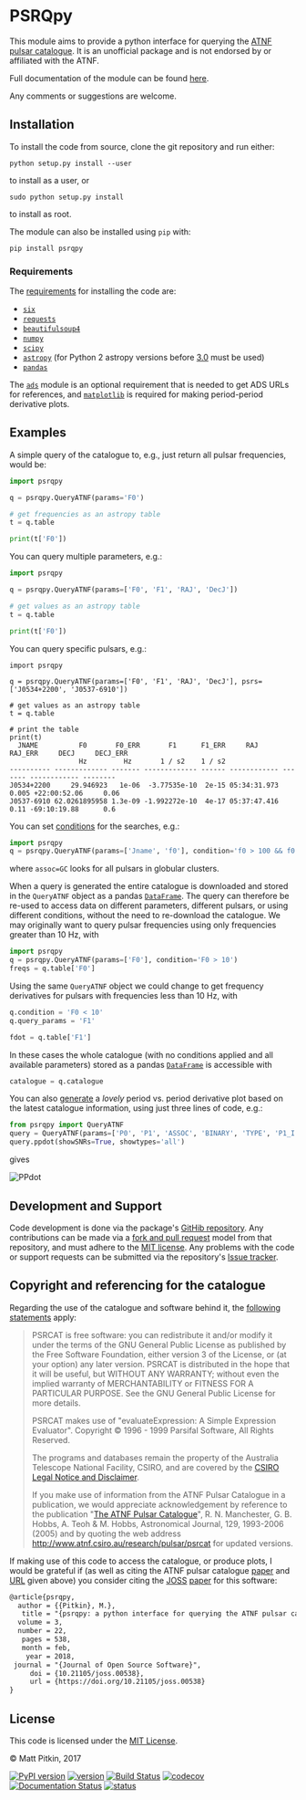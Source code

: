 # PSRQpy

This module aims to provide a python interface for querying the [ATNF pulsar catalogue](http://www.atnf.csiro.au/people/pulsar/psrcat/). It is an unofficial
package and is not endorsed by or affiliated with the ATNF.

Full documentation of the module can be found [here](http://psrqpy.readthedocs.io/).

Any comments or suggestions are welcome.

## Installation

To install the code from source, clone the git repository and run either:

```
python setup.py install --user
```

to install as a user, or

```
sudo python setup.py install
```

to install as root.

The module can also be installed using `pip` with:

```
pip install psrqpy
```

### Requirements

The [requirements](requirements.txt) for installing the code are:

 * [`six`](https://six.readthedocs.io/)
 * [`requests`](http://docs.python-requests.org/en/master/)
 * [`beautifulsoup4`](https://www.crummy.com/software/BeautifulSoup/bs4/doc/)
 * [`numpy`](http://www.numpy.org/)
 * [`scipy`](https://www.scipy.org/)
 * [`astropy`](http://www.astropy.org/) (for Python 2 astropy versions before [3.0](http://docs.astropy.org/en/latest/whatsnew/3.0.html#whatsnew-3-0-python3) must be used)
 * [`pandas`](https://pandas.pydata.org/)

The [`ads`](https://ads.readthedocs.io/en/latest/) module is an optional requirement that is needed to get ADS URLs for references,
and [`matplotlib`](https://matplotlib.org/) is required for making period-period derivative plots.

## Examples

A simple query of the catalogue to, e.g., just return all pulsar frequencies, would be:

```python
import psrqpy

q = psrqpy.QueryATNF(params='F0')

# get frequencies as an astropy table
t = q.table

print(t['F0'])
```

You can query multiple parameters, e.g.:

```python
import psrqpy

q = psrqpy.QueryATNF(params=['F0', 'F1', 'RAJ', 'DecJ'])

# get values as an astropy table
t = q.table

print(t['F0'])
```

You can query specific pulsars, e.g.:

```
import psrqpy

q = psrqpy.QueryATNF(params=['F0', 'F1', 'RAJ', 'DecJ'], psrs=['J0534+2200', 'J0537-6910'])

# get values as an astropy table
t = q.table

# print the table
print(t)
  JNAME          F0       F0_ERR       F1      F1_ERR     RAJ      RAJ_ERR     DECJ     DECJ_ERR
                 Hz         Hz       1 / s2    1 / s2                                           
---------- ------------- ------- ------------- ------ ------------ ------- ------------ --------
J0534+2200     29.946923   1e-06  -3.77535e-10  2e-15 05:34:31.973   0.005 +22:00:52.06     0.06
J0537-6910 62.0261895958 1.3e-09 -1.992272e-10  4e-17 05:37:47.416    0.11 -69:10:19.88      0.6
```

You can set [conditions](http://www.atnf.csiro.au/research/pulsar/psrcat/psrcat_help.html?type=normal#condition) for the searches,
e.g.:

```python
import psrqpy
q = psrqpy.QueryATNF(params=['Jname', 'f0'], condition='f0 > 100 && f0 < 200', assoc='GC')
```

where `assoc=GC` looks for all pulsars in globular clusters.

When a query is generated the entire catalogue is downloaded and stored in the `QueryATNF` object as
a pandas [`DataFrame`](https://pandas.pydata.org/pandas-docs/stable/generated/pandas.DataFrame.html).
The query can therefore be re-used to access data on different parameters, different pulsars, or
using different conditions, without the need to re-download the catalogue. We may originally want
to query pulsar frequencies using only frequencies greater than 10 Hz, with

```python
import psrqpy
q = psrqpy.QueryATNF(params=['F0'], condition='F0 > 10')
freqs = q.table['F0']
```

Using the same `QueryATNF` object we could change to get frequency derivatives for pulsars
with frequencies less than 10 Hz, with

```python
q.condition = 'F0 < 10'
q.query_params = 'F1'

fdot = q.table['F1']
```

In these cases the whole catalogue (with no conditions applied and all available parameters) stored as a pandas [`DataFrame`](https://pandas.pydata.org/pandas-docs/stable/generated/pandas.DataFrame.html)
is accessible with

```python
catalogue = q.catalogue
```

You can also [generate](http://psrqpy.readthedocs.io/en/latest/query.html#psrqpy.search.QueryATNF.ppdot) a
_lovely_ period vs. period derivative plot based on the latest catalogue information, using
just three lines of code, e.g.:

```python
from psrqpy import QueryATNF
query = QueryATNF(params=['P0', 'P1', 'ASSOC', 'BINARY', 'TYPE', 'P1_I'])
query.ppdot(showSNRs=True, showtypes='all')
```

gives

![PPdot](../master/docs/source/images/ppdot.png)

## Development and Support

Code development is done via the package's [GitHib repository](https://github.com/mattpitkin/psrqpy).
Any contributions can be made via a [fork and pull request](https://help.github.com/articles/creating-a-pull-request-from-a-fork/) model
from that repository, and must adhere to the [MIT license](#License). Any problems with the code
or support requests can be submitted via the repository's [Issue tracker](https://github.com/mattpitkin/psrqpy/issues).

## Copyright and referencing for the catalogue

Regarding the use of the catalogue and software behind it, the [following statements](http://www.atnf.csiro.au/research/pulsar/psrcat/download.html) apply:

> PSRCAT is free software: you can redistribute it and/or modify it under the terms of the GNU General Public License as published by the Free Software Foundation, either version 3 of the License, or (at your option) any later version. PSRCAT is distributed in the hope that it will be useful, but WITHOUT ANY WARRANTY; without even the implied warranty of MERCHANTABILITY or FITNESS FOR A PARTICULAR PURPOSE. See the GNU General Public License for more details.
>
> PSRCAT makes use of "evaluateExpression: A Simple Expression Evaluator". Copyright &copy; 1996 - 1999 Parsifal Software, All Rights Reserved.
>
> The programs and databases remain the property of the Australia Telescope National Facility, CSIRO, and are covered by the [CSIRO Legal Notice and Disclaimer](http://www.csiro.au/en/About/Footer/Legal-notice).
>
> If you make use of information from the ATNF Pulsar Catalogue in a publication, we would appreciate acknowledgement by reference to the publication "[The ATNF Pulsar Catalogue](http://adsabs.harvard.edu/abs/2005AJ....129.1993M)", R. N. Manchester, G. B. Hobbs, A. Teoh & M. Hobbs, Astronomical Journal, 129, 1993-2006 (2005) and by quoting the web address http://www.atnf.csiro.au/research/pulsar/psrcat for updated versions.

If making use of this code to access the catalogue, or produce plots, I would be grateful if (as well as citing the ATNF pulsar catalogue [paper](http://adsabs.harvard.edu/abs/2005AJ....129.1993M) and [URL](http://www.atnf.csiro.au/research/pulsar/psrcat) given above) you consider citing the [JOSS](http://joss.theoj.org/) [paper](https://doi.org/10.21105/joss.00538) for this software:

```tex
@article{psrqpy,
  author = {{Pitkin}, M.},
   title = "{psrqpy: a python interface for querying the ATNF pulsar catalogue}",
  volume = 3,
  number = 22,
   pages = 538,
   month = feb,
    year = 2018,
 journal = "{Journal of Open Source Software}",
     doi = {10.21105/joss.00538},
     url = {https://doi.org/10.21105/joss.00538}
}
```

## License

This code is licensed under the [MIT License](http://opensource.org/licenses/MIT).

&copy; Matt Pitkin, 2017

[![PyPI version](https://badge.fury.io/py/psrqpy.svg)](https://badge.fury.io/py/psrqpy)
[![version](https://img.shields.io/pypi/pyversions/psrqpy.svg)](https://pypi.org/project/psrqpy/)
[![Build Status](https://travis-ci.org/mattpitkin/psrqpy.svg?branch=master)](https://travis-ci.org/mattpitkin/psrqpy)
[![codecov](https://codecov.io/gh/mattpitkin/psrqpy/branch/master/graph/badge.svg)](https://codecov.io/gh/mattpitkin/psrqpy)
[![Documentation Status](https://readthedocs.org/projects/psrqpy/badge/?version=latest)](http://psrqpy.readthedocs.io/en/latest/?badge=latest)
[![status](http://joss.theoj.org/papers/711dc5566159f6e9f8ea5d07dbfaf5d2/status.svg)](http://joss.theoj.org/papers/711dc5566159f6e9f8ea5d07dbfaf5d2)

